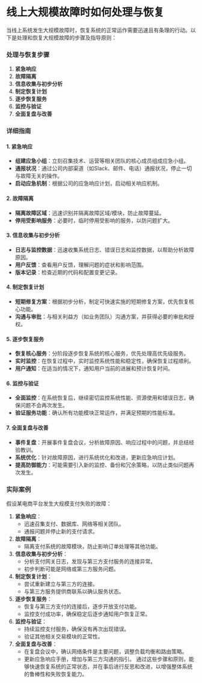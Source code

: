 # 线上大规模故障时如何处理与恢复
<font style="color:rgba(0, 0, 0, 0.82);">当线上系统发生大规模故障时，恢复系统的正常运作需要迅速且有条理的行动。以下是处理和恢复大规模故障的步骤及指导原则：</font>
### <font style="color:rgba(0, 0, 0, 0.82);">处理与恢复步骤</font>
1. **<font style="color:rgba(0, 0, 0, 0.82);">紧急响应</font>**
2. **<font style="color:rgba(0, 0, 0, 0.82);">故障隔离</font>**
3. **<font style="color:rgba(0, 0, 0, 0.82);">信息收集与初步分析</font>**
4. **<font style="color:rgba(0, 0, 0, 0.82);">制定恢复计划</font>**
5. **<font style="color:rgba(0, 0, 0, 0.82);">逐步恢复服务</font>**
6. **<font style="color:rgba(0, 0, 0, 0.82);">监控与验证</font>**
7. **<font style="color:rgba(0, 0, 0, 0.82);">全面复盘与改善</font>**
### <font style="color:rgba(0, 0, 0, 0.82);">详细指南</font>
#### <font style="color:rgba(0, 0, 0, 0.82);">1. 紧急响应</font>
+ **<font style="color:rgba(0, 0, 0, 0.82);">组建应急小组</font>**<font style="color:rgba(0, 0, 0, 0.82);">：立刻召集技术、运营等相关团队的核心成员组成应急小组。</font>
+ **<font style="color:rgba(0, 0, 0, 0.82);">通报状况</font>**<font style="color:rgba(0, 0, 0, 0.82);">：通过公司内部渠道（如Slack、邮件、电话）通报状况，停止一切与故障无关的操作。</font>
+ **<font style="color:rgba(0, 0, 0, 0.82);">启动应急机制</font>**<font style="color:rgba(0, 0, 0, 0.82);">：根据公司的应急响应计划，启动相关响应机制。</font>
#### <font style="color:rgba(0, 0, 0, 0.82);">2. 故障隔离</font>
+ **<font style="color:rgba(0, 0, 0, 0.82);">隔离故障区域</font>**<font style="color:rgba(0, 0, 0, 0.82);">：迅速识别并隔离故障区域/模块，防止故障蔓延。</font>
+ **<font style="color:rgba(0, 0, 0, 0.82);">停用受影响服务</font>**<font style="color:rgba(0, 0, 0, 0.82);">：必要时，临时停用受影响的服务，以防问题扩大。</font>
#### <font style="color:rgba(0, 0, 0, 0.82);">3. 信息收集与初步分析</font>
+ **<font style="color:rgba(0, 0, 0, 0.82);">日志与监控数据</font>**<font style="color:rgba(0, 0, 0, 0.82);">：迅速收集系统日志、错误日志和监控数据，以帮助分析故障原因。</font>
+ **<font style="color:rgba(0, 0, 0, 0.82);">用户反馈</font>**<font style="color:rgba(0, 0, 0, 0.82);">：查看用户反馈，理解问题的症状和影响范围。</font>
+ **<font style="color:rgba(0, 0, 0, 0.82);">版本记录</font>**<font style="color:rgba(0, 0, 0, 0.82);">：检查近期的代码和配置变更记录。</font>
#### <font style="color:rgba(0, 0, 0, 0.82);">4. 制定恢复计划</font>
+ **<font style="color:rgba(0, 0, 0, 0.82);">短期修复方案</font>**<font style="color:rgba(0, 0, 0, 0.82);">：根据初步分析，制定可快速实施的短期修复方案，优先恢复核心功能。</font>
+ **<font style="color:rgba(0, 0, 0, 0.82);">沟通与审批</font>**<font style="color:rgba(0, 0, 0, 0.82);">：与相关利益方（如业务团队）沟通方案，并获得必要的审批和授权。</font>
#### <font style="color:rgba(0, 0, 0, 0.82);">5. 逐步恢复服务</font>
+ **<font style="color:rgba(0, 0, 0, 0.82);">恢复核心服务</font>**<font style="color:rgba(0, 0, 0, 0.82);">：分阶段逐步恢复系统的核心服务，优先处理高优先级服务。</font>
+ **<font style="color:rgba(0, 0, 0, 0.82);">实时监控</font>**<font style="color:rgba(0, 0, 0, 0.82);">：在恢复过程中，实时监控系统性能和稳定性，确保恢复过程顺利。</font>
+ **<font style="color:rgba(0, 0, 0, 0.82);">用户通知</font>**<font style="color:rgba(0, 0, 0, 0.82);">：在适当的情况下，通知用户当前的进展和预计恢复时间。</font>
#### <font style="color:rgba(0, 0, 0, 0.82);">6. 监控与验证</font>
+ **<font style="color:rgba(0, 0, 0, 0.82);">全面监控</font>**<font style="color:rgba(0, 0, 0, 0.82);">：在系统恢复后，继续密切监控系统性能、资源使用和错误日志，确保问题不会再次发生。</font>
+ **<font style="color:rgba(0, 0, 0, 0.82);">验证服务功能</font>**<font style="color:rgba(0, 0, 0, 0.82);">：确认所有功能模块正常运作，并满足预期的性能标准。</font>
#### <font style="color:rgba(0, 0, 0, 0.82);">7. 全面复盘与改善</font>
+ **<font style="color:rgba(0, 0, 0, 0.82);">事件复盘</font>**<font style="color:rgba(0, 0, 0, 0.82);">：开展事件复盘会议，分析故障原因、响应过程中的问题，并总结经验教训。</font>
+ **<font style="color:rgba(0, 0, 0, 0.82);">系统优化</font>**<font style="color:rgba(0, 0, 0, 0.82);">：针对故障原因，进行系统优化和改进，更新应急响应计划。</font>
+ **<font style="color:rgba(0, 0, 0, 0.82);">提高防御能力</font>**<font style="color:rgba(0, 0, 0, 0.82);">：可能需要引入新的监控、备份和冗余策略，以防止类似问题再次发生。</font>
### <font style="color:rgba(0, 0, 0, 0.82);">实际案例</font>
<font style="color:rgba(0, 0, 0, 0.82);">假设某电商平台发生大规模支付失败的故障：</font>
1. **<font style="color:rgba(0, 0, 0, 0.82);">紧急响应</font>**<font style="color:rgba(0, 0, 0, 0.82);">：</font>
    - <font style="color:rgba(0, 0, 0, 0.82);">迅速召集支付、数据库、网络等相关团队。</font>
    - <font style="color:rgba(0, 0, 0, 0.82);">通报问题并停止新的支付请求。</font>
2. **<font style="color:rgba(0, 0, 0, 0.82);">故障隔离</font>**<font style="color:rgba(0, 0, 0, 0.82);">：</font>
    - <font style="color:rgba(0, 0, 0, 0.82);">隔离支付系统的故障模块，防止影响订单处理等其他功能。</font>
3. **<font style="color:rgba(0, 0, 0, 0.82);">信息收集与初步分析</font>**<font style="color:rgba(0, 0, 0, 0.82);">：</font>
    - <font style="color:rgba(0, 0, 0, 0.82);">分析支付网关日志，发现与第三方支付服务的连接异常。</font>
    - <font style="color:rgba(0, 0, 0, 0.82);">初步判断可能是网络或第三方服务问题。</font>
4. **<font style="color:rgba(0, 0, 0, 0.82);">制定恢复计划</font>**<font style="color:rgba(0, 0, 0, 0.82);">：</font>
    - <font style="color:rgba(0, 0, 0, 0.82);">尝试重新建立与第三方的连接。</font>
    - <font style="color:rgba(0, 0, 0, 0.82);">与第三方服务提供商联系以确认服务状态。</font>
5. **<font style="color:rgba(0, 0, 0, 0.82);">逐步恢复服务</font>**<font style="color:rgba(0, 0, 0, 0.82);">：</font>
    - <font style="color:rgba(0, 0, 0, 0.82);">恢复与第三方支付的连接后，逐步开放支付功能。</font>
    - <font style="color:rgba(0, 0, 0, 0.82);">监控支付成功率，确保稳定后逐步通知用户恢复正常。</font>
6. **<font style="color:rgba(0, 0, 0, 0.82);">监控与验证</font>**<font style="color:rgba(0, 0, 0, 0.82);">：</font>
    - <font style="color:rgba(0, 0, 0, 0.82);">持续监控支付服务，确保没有再次出现错误。</font>
    - <font style="color:rgba(0, 0, 0, 0.82);">验证其他相关交易模块的正常性。</font>
7. **<font style="color:rgba(0, 0, 0, 0.82);">全面复盘与改善</font>**<font style="color:rgba(0, 0, 0, 0.82);">：</font>
    - <font style="color:rgba(0, 0, 0, 0.82);">在复盘会议中，确认网络条件是主要问题，调整负载均衡和路由策略。</font>
    - <font style="color:rgba(0, 0, 0, 0.82);">更新应急响应手册，增加与第三方沟通的指引。</font>
<font style="color:rgba(0, 0, 0, 0.82);">通过这些步骤和原则，能够快速恢复系统的正常状态，并在事后进行反思和改进，以增强整体系统的鲁棒性和失败恢复能力。</font>
